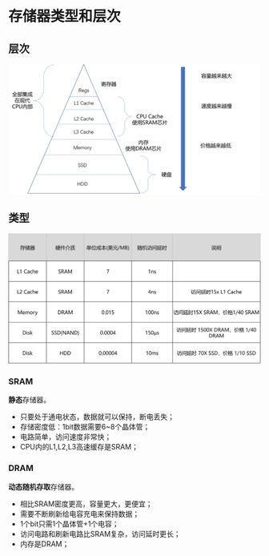 # 存储器类型和层次

## 层次

![image](https://github.com/ingangi/blog/blob/master/img/storage_layer.png)

## 类型

![image](https://github.com/ingangi/blog/blob/master/img/storage_type.png)

### SRAM

**静态**存储器。

- 只要处于通电状态，数据就可以保持，断电丢失；
- 存储密度低：1bit数据需要6~8个晶体管；
- 电路简单，访问速度非常快；
- CPU内的L1,L2,L3高速缓存是SRAM；

### DRAM

**动态随机存取**存储器。

- 相比SRAM密度更高，容量更大，更便宜；
- 需要不断刷新给电容充电来保持数据；
- 1个bit只需1个晶体管+1个电容；
- 访问电路和刷新电路比SRAM复杂，访问延时更长；
- 内存是DRAM；